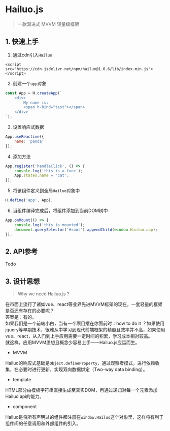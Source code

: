 # Hailuo.js

> 一款渐进式 MVVM 轻量级框架

## 1. 快速上手

1. 通过cdn引入`Hailuo`
```
<script src="https://cdn.jsdelivr.net/npm/hailuo@1.0.6/lib/index.min.js"></script>
```

2. 创建一个`app`对象
``` js
const App = H.createApp(`
    <div>
        My name is: 
        <span h-bind="test"></span>
    </div>
`);
```

3. 设置响应式数据
``` js
App.useReactive({
    name: 'panda'
});
```

4. 添加方法
``` js
App.register('handleClick', () => {
    console.log('this is a func');
    App.states.name = 'cat';
});
```

5. 将该组件定义到全局`Hailuo`对象中
``` js
H.define('app', App);
```
    
6. 当组件编译完成后，将组件添加到当前DOM树中
``` js
App.onMount(() => {
    console.log('this is mounted');
    document.querySelector('#root').appendChild(window.Hailuo.app);
});
```

## 2. API参考

Todo

## 3. 设计思想

> Why we need Hailuo.js ?

在市面上流行了诸如vue、react等业界先进MVVM框架的现在，一套轻量的框架是否还有存在的必要呢？  
答案是：有的。  
如果我们是一个前端小白，当有一个项目摆在你面前时：how to do it ？如果使用jquery等早期技术，很难从中学习到现代前端框架的精髓且效率并不高，如果使用vue、react，从入门到上手应用需要一定时间的积累，学习成本相对较高。  
就这样，应用MVVM思想且概念少容易上手——Hailuo.js应运而生。

- MVVM

Hailuo的响应式基础是`Object.defineProperty`，通过观察者模式，进行依赖收集，在必要时进行更新，实现双向数据绑定（Two-way data binding）。

- template

HTML部分由模板字符串直接生成至真实DOM，再通过递归对每一个元素添加Hailuo api的能力。

- component

Hailuo是将所有声明过的组件都注册在`window.Hailuo`这个对象里，这样将有利于组件间的任意调用和外部组件的引入。
    